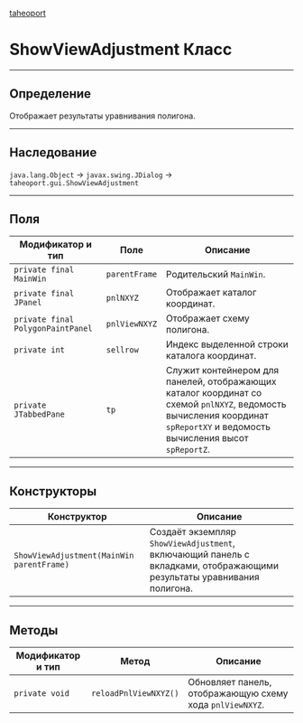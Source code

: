 
[taheoport](https://github.com/AndrewNizovkin/Taheoport/blob/main/README.md)

# ShowViewAdjustment Класс

---

## Определение

Отображает результаты уравнивания полигона.

---

## Наследование

`java.lang.Object` -> `javax.swing.JDialog` -> `taheoport.gui.ShowViewAdjustment`

---

## Поля

Модификатор и тип | Поле | Описание
--- | ---|---
`private final MainWin` | `parentFrame` | Родительский `MainWin`.
`private final JPanel` | `pnlNXYZ` | Отображает каталог координат.
`private final PolygonPaintPanel` | `pnlViewNXYZ` | Отображает схему полигона.
`private int` | `sellrow` | Индекс выделенной строки каталога координат.
`private JTabbedPane` | `tp` | Служит контейнером для панелей, отображающих каталог координат со схемой `pnlNXYZ`, ведомость вычисления координат `spReportXY` и ведомость вычисления высот `spReportZ`.

---

## Конструкторы

Конструктор | Описание
--- | ---
`ShowViewAdjustment(MainWin parentFrame)` | Создаёт экземпляр `ShowViewAdjustment`, включающий панель с вкладками, отображающими результаты уравнивания полигона.

---

## Методы

Модификатор и тип | Метод | Описание
--- | --- | ---
`private void` | `reloadPnlViewNXYZ()` | Обновляет панель, отображающую схему хода `pnlViewNXYZ`.

